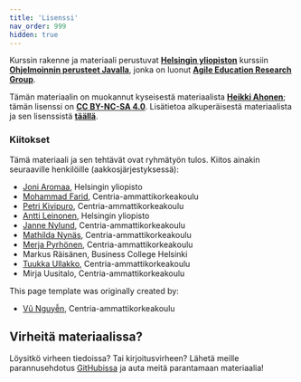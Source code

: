 ```yaml
---
title: 'Lisenssi'
nav_order: 999
hidden: true
---
```


Kurssin rakenne ja materiaali perustuvat [**Helsingin yliopiston**](https://www.helsinki.fi/en/) kurssiin [**Ohjelmoinnin perusteet Javalla**](https://ohjelmointi-20.mooc.fi), jonka on luonut [**Agile Education Research Group**](https://www.helsinki.fi/en/researchgroups/data-driven-education). 

Tämän materiaalin on muokannut kyseisestä materiaalista  [**Heikki Ahonen**](https://github.com/heikkihei); tämän lisenssi on [**CC BY-NC-SA 4.0**](https://creativecommons.org/licenses/by-nc-sa/4.0/deed). Lisätietoa alkuperäisestä materiaalista ja sen lisenssistä [**täällä**](https://ohjelmointi-20.mooc.fi/credits/).

### Kiitokset

Tämä materiaali ja sen tehtävät ovat ryhmätyön tulos. Kiitos ainakin seuraaville henkilöille (aakkosjärjestyksessä):
* [Joni Aromaa](https://github.com/aromaa), Helsingin yliopisto
* [Mohammad Farid](https://github.com/farid555), Centria-ammattikorkeakoulu
* [Petri Kivipuro](https://github.com/PetriKivipuro), Centria-ammattikorkeakoulu
* [Antti Leinonen](https://github.com/Redande/), Helsingin yliopisto
* [Janne Nylund](https://github.com/janne-nylund), Centria-ammattikorkeakoulu
* [Mathilda Nynäs](https://github.com/Majon1), Centria-ammattikorkeakoulu
* [Merja Pyrhönen](https://github.com/meikku), Centria-ammattikorkeakoulu
* Markus Räisänen, Business College Helsinki
* [Tuukka Ullakko](https://github.com/TuukkaUllakko), Centria-ammattikorkeakoulu
* Mirja Uusitalo, Centria-ammattikorkeakoulu

This page template was originally created by:
* [Vũ Nguyễn](https://github.com/ndkv9), Centria-ammattikorkeakoulu

## Virheitä materiaalissa?

Löysitkö virheen tiedoissa? Tai kirjoitusvirheen? Lähetä meille parannusehdotus [GitHubissa](https://github.com/centria/ohjelmoinnin-jatko/tree/master/src/content) ja auta meitä parantamaan materiaalia!
